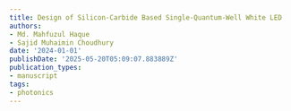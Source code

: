 ```yaml
---
title: Design of Silicon-Carbide Based Single-Quantum-Well White LED
authors:
- Md. Mahfuzul Haque
- Sajid Muhaimin Choudhury
date: '2024-01-01'
publishDate: '2025-05-20T05:09:07.883889Z'
publication_types:
- manuscript
tags:
- photonics
---
```

